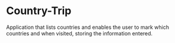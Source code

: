 # Country-Trip

Application that lists countries and enables the
user to mark which countries and when visited,
storing the information entered.
